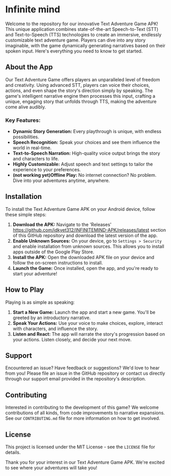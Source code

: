 

# Infinite mind

Welcome to the repository for our innovative Text Adventure Game APK! This unique application combines state-of-the-art Speech-to-Text (STT) and Text-to-Speech (TTS) technologies to create an immersive, endlessly customizable text adventure game. Players can dive into any story imaginable, with the game dynamically generating narratives based on their spoken input. Here's everything you need to know to get started.

## About the App

Our Text Adventure Game offers players an unparalleled level of freedom and creativity. Using advanced STT, players can voice their choices, actions, and even shape the story's direction simply by speaking. The game's intelligent narrative engine then processes this input, crafting a unique, engaging story that unfolds through TTS, making the adventure come alive audibly.

### Key Features:

- **Dynamic Story Generation:** Every playthrough is unique, with endless possibilities.
- **Speech Recognition:** Speak your choices and see them influence the world in real-time.
- **Text-to-Speech Narration:** High-quality voice output brings the story and characters to life.
- **Highly Customizable:** Adjust speech and text settings to tailor the experience to your preferences.
- **(not working yet)Offline Play:** No internet connection? No problem. Dive into your adventures anytime, anywhere.

## Installation

To install the Text Adventure Game APK on your Android device, follow these simple steps:

1. **Download the APK:** Navigate to the 'Releases'  https://github.com/idkyet312/INFINITEMIND-APK/releases/latest section of this GitHub repository and download the latest version of the app.
2. **Enable Unknown Sources:** On your device, go to `Settings > Security` and enable installation from unknown sources. This allows you to install apps outside of the Google Play Store.
3. **Install the APK:** Open the downloaded APK file on your device and follow the on-screen instructions to install.
4. **Launch the Game:** Once installed, open the app, and you're ready to start your adventure!

## How to Play

Playing is as simple as speaking:

1. **Start a New Game:** Launch the app and start a new game. You'll be greeted by an introductory narrative.
2. **Speak Your Actions:** Use your voice to make choices, explore, interact with characters, and influence the story.
3. **Listen and React:** The app will narrate the story's progression based on your actions. Listen closely, and decide your next move.

## Support

Encountered an issue? Have feedback or suggestions? We'd love to hear from you! Please file an issue in the GitHub repository or contact us directly through our support email provided in the repository's description.

## Contributing

Interested in contributing to the development of this game? We welcome contributions of all kinds, from code improvements to narrative expansions. See our `CONTRIBUTING.md` file for more information on how to get involved.

## License

This project is licensed under the MIT License - see the `LICENSE` file for details.

Thank you for your interest in our Text Adventure Game APK. We're excited to see where your adventures will take you!
